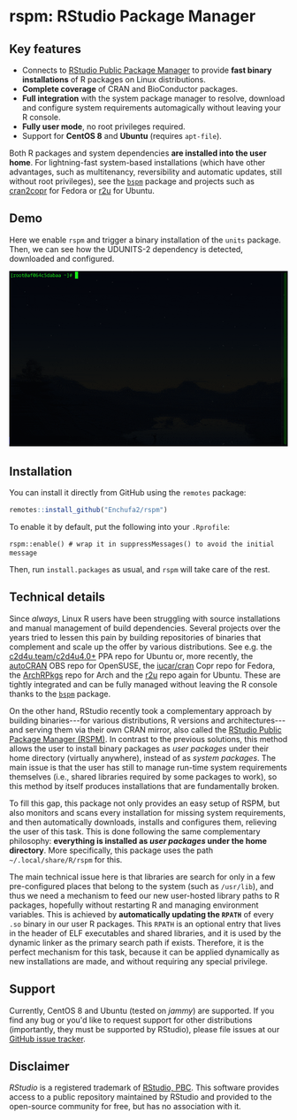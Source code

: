 # rspm: RStudio Package Manager

## Key features

- Connects to [RStudio Public Package Manager](https://packagemanager.rstudio.com/)
  to provide **fast binary installations** of R packages on Linux distributions.
- **Complete coverage** of CRAN and BioConductor packages. 
- **Full integration** with the system package manager to resolve, download and
  configure system requirements automagically without leaving your R console.
- **Fully user mode**, no root privileges required.
- Support for **CentOS 8** and **Ubuntu** (requires `apt-file`).

Both R packages and system dependencies **are installed into the user home**.
For lightning-fast system-based installations (which have other advantages,
such as multitenancy, reversibility and automatic updates, still without root
privileges), see the [`bspm`](https://github.com/Enchufa2/bspm) package and
projects such as [cran2copr](https://github.com/Enchufa2/cran2copr) for Fedora
or [r2u](https://github.com/eddelbuettel/r2u) for Ubuntu.

## Demo

Here we enable `rspm` and trigger a binary installation of the `units` package.
Then, we can see how the UDUNITS-2 dependency is detected, downloaded and
configured.

![](https://github.com/Enchufa2/rspm/blob/main/docs/assets/rspm_units.gif?raw=true)

## Installation

You can install it directly from GitHub using the `remotes` package:

```r
remotes::install_github("Enchufa2/rspm")
```

To enable it by default, put the following into your `.Rprofile`:

```
rspm::enable() # wrap it in suppressMessages() to avoid the initial message
```

Then, run `install.packages` as usual, and `rspm` will take care of the rest.

## Technical details

Since _always_, Linux R users have been struggling with source installations and
manual management of build dependencies. Several projects over the years tried
to lessen this pain by building repositories of binaries that complement and
scale up the offer by various distributions. See e.g. the
[c2d4u.team/c2d4u4.0+](https://launchpad.net/~c2d4u.team/+archive/ubuntu/c2d4u4.0+)
PPA repo for Ubuntu or, more recently, the
[autoCRAN](https://build.opensuse.org/project/show/devel:languages:R:autoCRAN)
OBS repo for OpenSUSE, the 
[iucar/cran](https://copr.fedorainfracloud.org/coprs/iucar/cran/) Copr repo for
Fedora, the [ArchRPkgs](https://github.com/dvdesolve/ArchRPkgs) repo for Arch
and the [r2u](https://github.com/eddelbuettel/r2u) repo again for Ubuntu.
These are tightly integrated and can be fully managed without leaving the R
console thanks to the [`bspm`](https://github.com/Enchufa2/bspm) package.

On the other hand, RStudio recently took a complementary approach by building
binaries---for various distributions, R versions and architectures---and serving
them via their own CRAN mirror, also called the
[RStudio Public Package Manager (RSPM)](https://packagemanager.rstudio.com/).
In contrast to the previous solutions, this method allows the user to install
binary packages as _user packages_ under their home directory (virtually
anywhere), instead of as _system packages_. The main issue is that the user has
still to manage run-time system requirements themselves (i.e., shared libraries
required by some packages to work), so this method by itself produces
installations that are fundamentally broken.

To fill this gap, this package not only provides an easy setup of RSPM, but also
monitors and scans every installation for missing system requirements, and then
automatically downloads, installs and configures them, relieving the user of
this task. This is done following the same complementary philosophy:
**everything is installed as _user packages_ under the home directory**. More
specifically, this package uses the path `~/.local/share/R/rspm` for this.

The main technical issue here is that libraries are search for only in a few
pre-configured places that belong to the system (such as `/usr/lib`), and thus
we need a mechanism to feed our new user-hosted library paths to R packages,
hopefully without restarting R and managing environment variables. This is
achieved by **automatically updating the `RPATH`** of every `.so` binary in our
user R packages. This `RPATH` is an optional entry that lives in the header
of ELF executables and shared libraries, and it is used by the dynamic linker
as the primary search path if exists. Therefore, it is the perfect mechanism
for this task, because it can be applied dynamically as new installations are
made, and without requiring any special privilege.

## Support

Currently, CentOS 8 and Ubuntu (tested on _jammy_) are supported. If you find
any bug or you'd like to request support for other distributions (importantly,
they must be supported by RStudio), please file issues at our
[GitHub issue tracker](https://github.com/Enchufa2/rspm/issues).

## Disclaimer

_RStudio_ is a registered trademark of [RStudio, PBC](https://www.rstudio.com/).
This software provides access to a public repository maintained by RStudio and
provided to the open-source community for free, but has no association with it.
